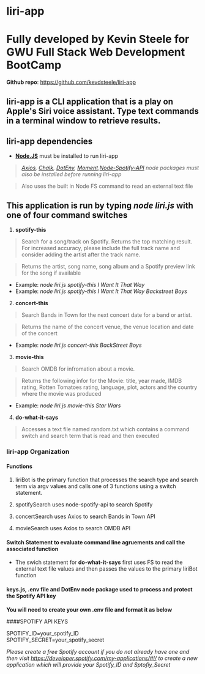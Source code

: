 # liri-app 
# Fully developed by Kevin Steele for GWU Full Stack Web Development BootCamp 

**Github repo**: https://github.com/kevdsteele/liri-app

## liri-app is a CLI application that is a play on Apple's Siri voice assistant. Type text commands in a terminal window to retrieve results. 

## liri-app dependencies 

* **[Node.JS](https://nodejs.org/en/download/)** must be installed to run liri-app
> *[Axios](https://www.npmjs.com/package/axios), [Chalk](https://www.npmjs.com/package/chalk), [DotEnv](https://www.npmjs.com/package/dotenv), [Moment](https://www.npmjs.com/package/moment),[Node-Spotify-API](https://www.npmjs.com/package/node-spotify-api) node packages must also be installed before running liri-app*

> Also uses the built in Node FS command to read an external text file 

## This application is run by typing *node liri.js* with one of four command switches

1. **spotify-this**
> Search for a song/track on Spotify. Returns the top matching result. For increased accuracy, please include the full track name and consider adding the artist after the track name.

> Returns the artist, song name, song album and a Spotify preview link for the song if available 

* Example: *node liri.js spotify-this I Want It That Way* 
* Example: *node liri.js spotify-this I Want It That Way Backstreet Boys*

2.  **concert-this**
> Search Bands in Town for the next concert date for a band or artist.

> Returns the name of the concert venue, the venue location and date of the concert

* Example: *node liri.js concert-this BackStreet Boys*

3.  **movie-this**

> Search OMDB for infromation about a movie.

> Returns the following infor for the Movie: title, year made, IMDB rating, Rotten Tomatoes rating, language, plot, actors and the country where the movie was produced 

* Example: *node liri.js movie-this Star Wars*

4.  **do-what-it-says**

> Accesses a text file named random.txt which contains a command switch and search term that is read and then executed

### liri-app Organization
#### Functions
1. liriBot is the primary function that processes the search type and search term via argv values and calls one of 3 functions using a switch statement. 

2. spotifySearch uses node-spotify-api to search Spotify

3. concertSearch uses Axios to search Bands in Town API

4. movieSearch uses Axios to search OMDB API

#### Switch Statement to evaluate command line agruements and call the associated function

* The swich statement for **do-what-it-says** first uses FS to read the external text file values and then passes the values to the primary liriBot function

#### keys.js, .env file and DotEnv node package used to process and protect the Spotify API key 

**You will need to create your own .env file and format it as below**

####SPOTIFY API KEYS

SPOTIFY_ID=your_spotify_ID <br/>
SPOTIFY_SECRET=your_spotify_secret <br/>

*Please create a free Spotify account if you do not already have one and then visit https://developer.spotify.com/my-applications/#!/ to create a new application which will provide your Spotify_ID and Sptofiy_Secret*












